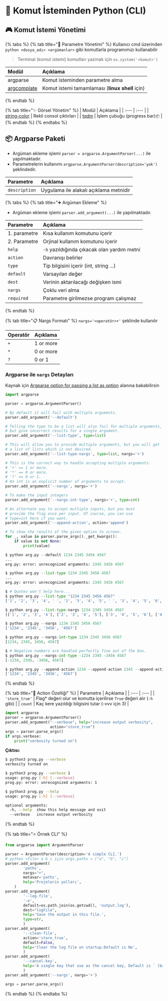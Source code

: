 # 🖤 Komut İsteminden Python \(CLI\)

## 🎮 Komut İstemi Yönetimi

{% tabs %}
{% tab title="💎 Parametre Yönetimi" %}
Kullanıcı cmd üzerinden `python <dosya_adı> <argümanlar>` gibi komutlarla programımızı kullanabilir

> Terminal \(komut istemi\) komutları yazmak için `os.system('<komut>')`

| Modül | Açıklama |
| :--- | :--- |
| argparse | Komut isteminden parametre alma |
| [argcomplate](https://stackoverflow.com/a/15289025) | Komut istemi tamamlaması \(**linux shell** için\) |
{% endtab %}

{% tab title="✨ Görsel Yönetim" %}
| Modül | Açıklama |
| :--- | :--- |
| [string-color](https://gitlab.com/shindagger/string-color) | Rekli consol çıktırları |
| [tqdm](https://github.com/tqdm/tqdm) | İşlem çubuğu \(progress bar\)`📦` |
{% endtab %}
{% endtabs %}

## 📦 Argparse Paketi

* Argüman ekleme işlemi `parser = argparse.ArgumentParser(...)` ile yapılmaktadır.
* Parametrelerin kullanımı `argparse.ArgumentParser(description='yok')` şeklindedir.

| Parametre | Açıklama |
| :--- | :--- |
| `description` | Uygulama ile alakalı açıklama metnidir |

{% tabs %}
{% tab title="➕ Argüman Ekleme" %}
* Argüman ekleme işlemi `parser.add_argument(...)` ile yapılmaktadır.

| Parametre | Açıklama |
| :--- | :--- |
| 1. parametre | Kısa kullanım komutunu içerir |
| 2. Parametre | Orjinal kullanım komutunu içerir |
| `help` | `-h` yazıldığında çıkacak olan yardım metni |
| `action` | Davranışı belirler |
| `type` | Tip bilgisini içerir \(int, string ...\) |
| `default` | Varsayılan değer |
| `dest` | Verinin aktarılacağı değişken ismi |
| `nargs` | Çoklu veri alma |
| `required` | Parametre girilmezse program çalışmaz |
{% endtab %}

{% tab title="📋 Nargs Formatı" %}
`nargs='<operatör>+'` şeklinde kullanılır

| Operatör | Açıklama |
| :--- | :--- |
| `+` | 1 or more |
| `*` | 0 or more |
| `?` | 0 or 1 |

### Argparse ile `nargs` Detayları

Kaynak için [Argparse option for passing a list as option](https://stackoverflow.com/a/15753721/9770490) alanına bakabilirsin

```python
import argparse

parser = argparse.ArgumentParser()

# By default it will fail with multiple arguments.
parser.add_argument('--default')

# Telling the type to be a list will also fail for multiple arguments,
# but give incorrect results for a single argument.
parser.add_argument('--list-type', type=list)

# This will allow you to provide multiple arguments, but you will get
# a list of lists which is not desired.
parser.add_argument('--list-type-nargs', type=list, nargs='+')

# This is the correct way to handle accepting multiple arguments.
# '+' == 1 or more.
# '*' == 0 or more.
# '?' == 0 or 1.
# An int is an explicit number of arguments to accept.
parser.add_argument('--nargs', nargs='+')

# To make the input integers
parser.add_argument('--nargs-int-type', nargs='+', type=int)

# An alternate way to accept multiple inputs, but you must
# provide the flag once per input. Of course, you can use
# type=int here if you want.
parser.add_argument('--append-action', action='append')

# To show the results of the given option to screen.
for _, value in parser.parse_args()._get_kwargs():
    if value is not None:
        print(value)
```

```python
$ python arg.py --default 1234 2345 3456 4567
...
arg.py: error: unrecognized arguments: 2345 3456 4567

$ python arg.py --list-type 1234 2345 3456 4567
...
arg.py: error: unrecognized arguments: 2345 3456 4567

$ # Quotes won't help here... 
$ python arg.py --list-type "1234 2345 3456 4567"
['1', '2', '3', '4', ' ', '2', '3', '4', '5', ' ', '3', '4', '5', '6', ' ', '4', '5', '6', '7']

$ python arg.py --list-type-nargs 1234 2345 3456 4567
[['1', '2', '3', '4'], ['2', '3', '4', '5'], ['3', '4', '5', '6'], ['4', '5', '6', '7']]

$ python arg.py --nargs 1234 2345 3456 4567
['1234', '2345', '3456', '4567']

$ python arg.py --nargs-int-type 1234 2345 3456 4567
[1234, 2345, 3456, 4567]

$ # Negative numbers are handled perfectly fine out of the box.
$ python arg.py --nargs-int-type -1234 2345 -3456 4567
[-1234, 2345, -3456, 4567]

$ python arg.py --append-action 1234 --append-action 2345 --append-action 3456 --append-action 4567
['1234', '2345', '3456', '4567']
```
{% endtab %}

{% tab title="💠 Action Özelliği" %}
| Parametre | Açıklama |
| :--- | :--- |
| `'store_true'` | Flag\* değeri olur ve komutta içerilirse `True` değeri alır \(`-h` gibi\) |
| `count` | Kaç kere yazıldığı bilgisini tutar \(-vvv için 3\) |

```python
import argparse
parser = argparse.ArgumentParser()
parser.add_argument("--verbose", help="increase output verbosity",
                    action="store_true")
args = parser.parse_args()
if args.verbose:
    print("verbosity turned on")
```

**Çıktısı:**

```bash
$ python3 prog.py --verbose
verbosity turned on

$ python3 prog.py --verbose 1
usage: prog.py [-h] [--verbose]
prog.py: error: unrecognized arguments: 1

$ python3 prog.py --help
usage: prog.py [-h] [--verbose]

optional arguments:
  -h, --help  show this help message and exit
  --verbose   increase output verbosity
```
{% endtab %}

{% tab title="⭐ Örnek CLI" %}
```python
from argparse import ArgumentParser

parser = ArgumentParser(description='A simple CLI.')
# python <file> a b c için args.paths = ["a", "b", "c"]
parser.add_argument(
        'paths',
        nargs="+",
        metavar='paths',
        help='Projelerin yolları',
    )
parser.add_argument(
        '--log-file',
        '-o',
        default=os.path.join(os.getcwd(), 'output.log'),
        dest="logFile",
        help='Save the output in this file.',
        type=str,
        )
parser.add_argument(
        '--clean-file',
        action='store_true',
        default=False,
        help='Clear the log file on startup.Default is No',
        )
parser.add_argument(
        '--cancel-key',
        help='A single key that use as the cancel key, Default is ` (backtick)',
        )
parser.add_argument('--nargs', nargs='+')

args = parser.parse_args()
```
{% endtab %}
{% endtabs %}


